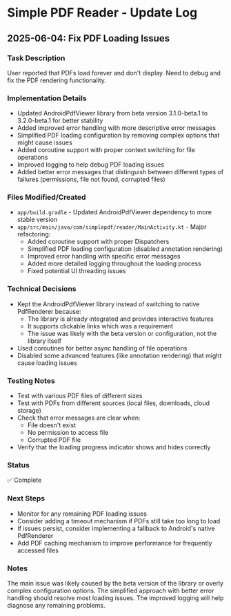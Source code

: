 # Simple PDF Reader - Update Log

## 2025-06-04: Fix PDF Loading Issues

### Task Description
User reported that PDFs load forever and don't display. Need to debug and fix the PDF rendering functionality.

### Implementation Details
- Updated AndroidPdfViewer library from beta version 3.1.0-beta.1 to 3.2.0-beta.1 for better stability
- Added improved error handling with more descriptive error messages
- Simplified PDF loading configuration by removing complex options that might cause issues
- Added coroutine support with proper context switching for file operations
- Improved logging to help debug PDF loading issues
- Added better error messages that distinguish between different types of failures (permissions, file not found, corrupted files)

### Files Modified/Created
- `app/build.gradle` - Updated AndroidPdfViewer dependency to more stable version
- `app/src/main/java/com/simplepdf/reader/MainActivity.kt` - Major refactoring:
  - Added coroutine support with proper Dispatchers
  - Simplified PDF loading configuration (disabled annotation rendering)
  - Improved error handling with specific error messages
  - Added more detailed logging throughout the loading process
  - Fixed potential UI threading issues

### Technical Decisions
- Kept the AndroidPdfViewer library instead of switching to native PdfRenderer because:
  - The library is already integrated and provides interactive features
  - It supports clickable links which was a requirement
  - The issue was likely with the beta version or configuration, not the library itself
- Used coroutines for better async handling of file operations
- Disabled some advanced features (like annotation rendering) that might cause loading issues

### Testing Notes
- Test with various PDF files of different sizes
- Test with PDFs from different sources (local files, downloads, cloud storage)
- Check that error messages are clear when:
  - File doesn't exist
  - No permission to access file
  - Corrupted PDF file
- Verify that the loading progress indicator shows and hides correctly

### Status
✅ Complete

### Next Steps
- Monitor for any remaining PDF loading issues
- Consider adding a timeout mechanism if PDFs still take too long to load
- If issues persist, consider implementing a fallback to Android's native PdfRenderer
- Add PDF caching mechanism to improve performance for frequently accessed files

### Notes
The main issue was likely caused by the beta version of the library or overly complex configuration options. The simplified approach with better error handling should resolve most loading issues. The improved logging will help diagnose any remaining problems.
